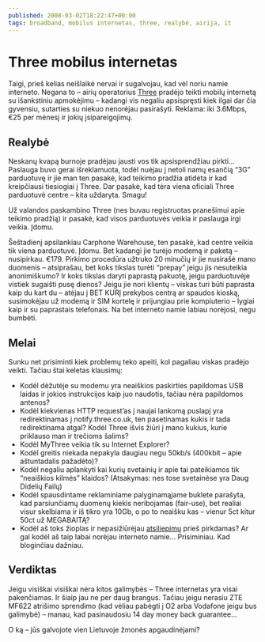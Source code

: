 ```yaml
---
published: 2008-03-02T18:22:47+00:00
tags: broadband, mobilus internetas, three, realybė, airija, it
---
```


# Three mobilus internetas

<p>Taigi, prieš kelias neišlaikė nervai ir sugalvojau, kad vėl noriu namie interneto. Negana to – airių operatorius <a href="http://www.three.ie/">Three</a> pradėjo teikti mobilų internetą su išankstiniu apmokėjimu – kadangi vis negaliu apsispręsti kiek ilgai dar čia gyvensiu, sutarties su niekuo nenorėjau pasirašyti. Reklama: iki 3.6Mbps, €25 per mėnesį ir jokių įsipareigojimų.<br>
<span id="more-37"></span></p>
<h2>Realybė</h2>
<p>Neskanų kvapą burnoje pradėjau jausti vos tik apsisprendžiau pirkti… Paslauga buvo gerai išreklamuota, todėl nuėjau į netoli namų esančią “3G” parduotuvę ir jie man ten pasakė, kad teikimo pradžia atidėta ir kad kreipčiausi tiesiogiai į Three. Dar pasakė, kad tėra viena oficiali Three parduotuvė centre – kita uždaryta. Smagu!</p>
<p>Už valandos paskambino Three (nes buvau registruotas pranešimui apie teikimo pradžią) ir pasakė, kad visos parduotuvės veikia ir paslauga irgi veikia. Įdomu.</p>
<p>Šeštadienį apsilankiau Carphone Warehouse, ten pasakė, kad centre veikia tik viena parduotuvė. Įdomu. Bet kadangi jie turėjo modemą ir paketą – nusipirkau. €179. Pirkimo procedūra užtruko 20 minučių ir jie nusirašė mano duomenis – atsiprašau, bet koks tikslas turėti “prepay” jeigu jis nesuteikia anonimiškumo? Ir koks tikslas daryti paprastą pakuotę, jeigu parduotuvėje vistiek sugaišti pusę dienos? Jeigu jie nori klientų – viskas turi būti paprasta kaip du kart du – atėjau į BET KURĮ prekybos centrą ar spaudos kioską, susimokėjau už modemą ir SIM kortelę ir prijungiau prie kompiuterio – lygiai kaip ir su paprastais telefonais. Na bet interneto namie labiau norėjosi, negu bumbėti.</p>
<h2>Melai</h2>
<p>Sunku net prisiminti kiek problemų teko apeiti, kol pagaliau viskas pradėjo veikti. Tačiau štai keletas klausimų:</p>
<ul>
<li>Kodėl dėžutėje su modemu yra neaiškios paskirties papildomas USB laidas ir jokios instrukcijos kaip juo naudotis, tačiau nėra papildomos antenos?</li>
<li>Kodėl kiekvienas HTTP request’as į naujai lankomą puslapį yra redirektinamas į notify.three.co.uk, ten pasetinamas kukis ir tada redirektinama atgal? Kodėl Three išvis žiūri į mano kukius, kurie priklauso man ir trečioms šalims?</li>
<li>Kodėl MyThree veikia tik su Internet Explorer?</li>
<li>Kodėl greitis niekada nepakyla daugiau negu 50kb/s (400kbit – apie aštuntadalis pažadėto)?</li>
<li>Kodėl negaliu aplankyti kai kurių svetainių ir apie tai pateikiamos tik “neaiškios kilmės” klaidos? (Atsakymas: nes tose svetainėse yra Daug Didelių Failų)</li>
<li>Kodėl spausdintame reklaminiame palyginamąjame buklete parašyta, kad parsiunčiamų duomenų kiekis neribojamas (fair-use), bet realiai visur skelbiama ir iš tikro yra 10Gb, o po to neaišku kas – vienur 5ct kitur 50ct už MEGABAITĄ?</li>
<li>Kodėl aš toks žioplas ir nepasižiūrėjau <a href="http://www.boards.ie/vbulletin/showthread.php?p=53759129">atsiliepimų</a> prieš pirkdamas? Ar gal kodėl aš taip labai norėjau interneto namie… Prisiminiau. Kad bloginčiau dažniau.</li>
</ul>
<h2>Verdiktas</h2>
<p>Jeigu visiškai visiškai nėra kitos galimybės – Three internetas yra visai pakenčiamas. Ir šiaip jau ne per daug brangus. Tačiau jeigu nerasiu ZTE MF622 atrišimo sprendimo (kad vėliau pabėgti į O2 arba Vodafone jeigu bus galimybė) – manau, kad pasinaudosiu 14 day money back guarantee…</p>
<p>O ką – jūs galvojote vien Lietuvoje žmonės apgaudinėjami?</p>